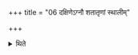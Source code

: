 +++
title = "06 दक्षिणेऽग्नौ शतातृणां स्थालीम्"

+++

<details><summary>थिते</summary>

दक्षिणेऽग्नौ शतातृणां स्थालीं प्रबद्धां धारयति ६
</details>
